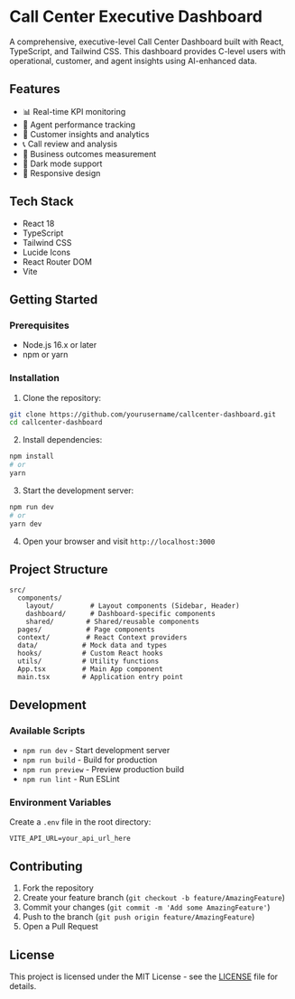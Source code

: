 # Call Center Executive Dashboard

A comprehensive, executive-level Call Center Dashboard built with React, TypeScript, and Tailwind CSS. This dashboard provides C-level users with operational, customer, and agent insights using AI-enhanced data.

## Features

- 📊 Real-time KPI monitoring
- 👥 Agent performance tracking
- 🎯 Customer insights and analytics
- 📞 Call review and analysis
- 💼 Business outcomes measurement
- 🌙 Dark mode support
- 📱 Responsive design

## Tech Stack

- React 18
- TypeScript
- Tailwind CSS
- Lucide Icons
- React Router DOM
- Vite

## Getting Started

### Prerequisites

- Node.js 16.x or later
- npm or yarn

### Installation

1. Clone the repository:
```bash
git clone https://github.com/yourusername/callcenter-dashboard.git
cd callcenter-dashboard
```

2. Install dependencies:
```bash
npm install
# or
yarn
```

3. Start the development server:
```bash
npm run dev
# or
yarn dev
```

4. Open your browser and visit `http://localhost:3000`

## Project Structure

```
src/
  components/
    layout/         # Layout components (Sidebar, Header)
    dashboard/      # Dashboard-specific components
    shared/        # Shared/reusable components
  pages/           # Page components
  context/         # React Context providers
  data/           # Mock data and types
  hooks/          # Custom React hooks
  utils/          # Utility functions
  App.tsx         # Main App component
  main.tsx        # Application entry point
```

## Development

### Available Scripts

- `npm run dev` - Start development server
- `npm run build` - Build for production
- `npm run preview` - Preview production build
- `npm run lint` - Run ESLint

### Environment Variables

Create a `.env` file in the root directory:

```env
VITE_API_URL=your_api_url_here
```

## Contributing

1. Fork the repository
2. Create your feature branch (`git checkout -b feature/AmazingFeature`)
3. Commit your changes (`git commit -m 'Add some AmazingFeature'`)
4. Push to the branch (`git push origin feature/AmazingFeature`)
5. Open a Pull Request

## License

This project is licensed under the MIT License - see the [LICENSE](LICENSE) file for details. 